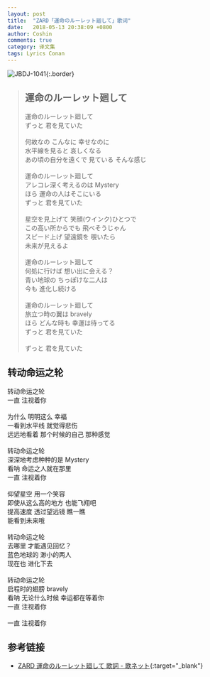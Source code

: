 ```yaml
---
layout: post
title:  "ZARD「運命のルーレット廻して」歌词"
date:   2018-05-13 20:38:09 +0800
author: Coshin
comments: true
category: 译文集
tags: Lyrics Conan
---
```

![JBDJ-1041](https://www.generasia.com/w/images/thumb/2/2f/Unmei_no_Roulette_Mawashite.jpg/299px-Unmei_no_Roulette_Mawashite.jpg){:.border}

<blockquote class="original">
  <h2>運命のルーレット廻して</h2>
  <p>
    運命のルーレット廻して<br>
    ずっと 君を見ていた<br>
    <br>
    何故なの こんなに 幸せなのに<br>
    水平線を見ると 哀しくなる<br>
    あの頃の自分を遠くで 見ている そんな感じ<br>
    <br>
    運命のルーレット廻して<br>
    アレコレ深く考えるのは Mystery<br>
    ほら 運命の人はそこにいる<br>
    ずっと 君を見ていた<br>
    <br>
    星空を見上げて 笑顔(ウインク)ひとつで<br>
    この高い所からでも 飛べそうじゃん<br>
    スピード上げ 望遠鏡を 覗いたら<br>
    未来が見えるよ<br>
    <br>
    運命のルーレット廻して<br>
    何処に行けば 想い出に会える？<br>
    青い地球の ちっぽけな二人は<br>
    今も 進化し続ける<br>
    <br>
    運命のルーレット廻して<br>
    旅立つ時の翼は bravely<br>
    ほら どんな時も 幸運は待ってる<br>
    ずっと 君を見ていた<br>
    <br>
    ずっと 君を見ていた
  </p>
</blockquote>

<div class="translation">
  <h2>转动命运之轮</h2>
  <p>
    转动命运之轮<br>
    一直 注视着你<br>
    <br>
    为什么 明明这么 幸福<br>
    一看到水平线 就觉得悲伤<br>
    远远地看着 那个时候的自己 那种感觉<br>
    <br>
    转动命运之轮<br>
    深深地考虑种种的是 Mystery<br>
    看呐 命运之人就在那里<br>
    一直 注视着你<br>
    <br>
    仰望星空 用一个笑容<br>
    即使从这么高的地方 也能飞翔吧<br>
    提高速度 透过望远镜 瞧一瞧<br>
    能看到未来哦<br>
    <br>
    转动命运之轮<br>
    去哪里 才能遇见回忆？<br>
    蓝色地球的 渺小的两人<br>
    现在也 进化下去<br>
    <br>
    转动命运之轮<br>
    启程时的翅膀 bravely<br>
    看呐 无论什么时候 幸运都在等着你<br>
    一直 注视着你<br>
    <br>
    一直 注视着你
  </p>
</div>

## 参考链接

* [ZARD 運命のルーレット廻して 歌詞 - 歌ネット](https://www.uta-net.com/song/10497/){:target="_blank"}
